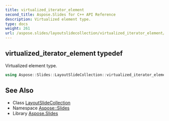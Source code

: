 ```yaml
---
title: virtualized_iterator_element
second_title: Aspose.Slides for C++ API Reference
description: Virtualized element type.
type: docs
weight: 261
url: /aspose.slides/layoutslidecollection/virtualized_iterator_element/
---
```

## virtualized_iterator_element typedef


Virtualized element type.

```cpp
using Aspose::Slides::LayoutSlideCollection::virtualized_iterator_element =  typename iterator_holder_type::virtualized_iterator_element
```

## See Also

* Class [LayoutSlideCollection](../)
* Namespace [Aspose::Slides](../../)
* Library [Aspose.Slides](../../../)